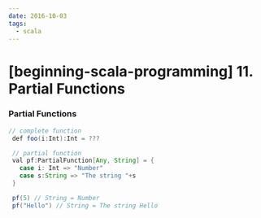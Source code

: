 ```yaml
---
date: 2016-10-03
tags: 
  - scala
---
```


# [beginning-scala-programming] 11. Partial Functions

### Partial Functions

```java
// complete function
 def foo(i:Int):Int = ???

 // partial function
 val pf:PartialFunction[Any, String] = {
   case i: Int => "Number"
   case s:String => "The string "+s
 }

 pf(5) // String = Number
 pf("Hello") // String = The string Hello

```
